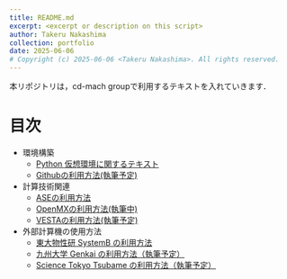 ```yaml
---
title: README.md
excerpt: <excerpt or description on this script>
author: Takeru Nakashima
collection: portfolio
date: 2025-06-06
# Copyright (c) 2025-06-06 <Takeru Nakashima>. All rights reserved.
---
```


本リポジトリは，cd-mach groupで利用するテキストを入れていきます．
# 目次
- 環境構築
    - [Python 仮想環境に関するテキスト](./doc/env4mac/environment.md)
    - [Githubの利用方法(執筆予定)](./doc/github/github.md)
- 計算技術関連
    - [ASEの利用方法](./doc/ase/ase.md)
    - [OpenMXの利用方法(執筆中)](./doc/openmx/openmx.md)
    - [VESTAの利用方法(執筆予定)](./doc/vesta/vesta.md)
- 外部計算機の使用方法
    - [東大物性研 SystemB の利用方法](./doc/supercom/systemb.md)
    - [九州大学 Genkai の利用方法（執筆予定）](./doc/supercom/genkai.md)
    - [Science Tokyo Tsubame の利用方法（執筆予定）](./doc/supercom/tsubame.md)

<!---
- 参考文献の共有
    - [基礎的な知識の参考図書](./doc/reference/list.md)
--->
